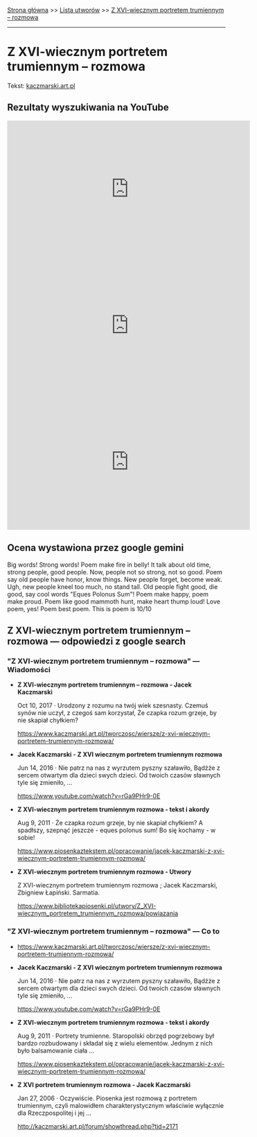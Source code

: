 [Strona główna](../index.md) >> [Lista utworów](../list.md) >> [Z XVI-wiecznym portretem trumiennym – rozmowa](669.md)

---

# Z XVI-wiecznym portretem trumiennym – rozmowa

Tekst: [kaczmarski.art.pl](https://www.kaczmarski.art.pl/tworczosc/wiersze/z-xvi-wiecznym-portretem-trumiennym-rozmowa/)

## Rezultaty wyszukiwania na YouTube

<iframe width="560" height="315" src="https://www.youtube.com/embed/dPV-ewUzEoE?si=IdontcarewhotheIRSsendsImnotpayingtaxes" title="YouTube video player" frameborder="0" allow="accelerometer; autoplay; clipboard-write; encrypted-media; gyroscope; picture-in-picture; web-share" referrerpolicy="strict-origin-when-cross-origin" allowfullscreen></iframe>

<iframe width="560" height="315" src="https://www.youtube.com/embed/qFpCb27-Khg?si=IdontcarewhotheIRSsendsImnotpayingtaxes" title="YouTube video player" frameborder="0" allow="accelerometer; autoplay; clipboard-write; encrypted-media; gyroscope; picture-in-picture; web-share" referrerpolicy="strict-origin-when-cross-origin" allowfullscreen></iframe>

<iframe width="560" height="315" src="https://www.youtube.com/embed/NTNcxGVgn9I?si=IdontcarewhotheIRSsendsImnotpayingtaxes" title="YouTube video player" frameborder="0" allow="accelerometer; autoplay; clipboard-write; encrypted-media; gyroscope; picture-in-picture; web-share" referrerpolicy="strict-origin-when-cross-origin" allowfullscreen></iframe>

## Ocena wystawiona przez google gemini

Big words! Strong words! Poem make fire in belly! It talk about old time, strong people, good people. Now, people not so strong, not so good. Poem say old people have honor, know things. New people forget, become weak. Ugh, new people kneel too much, no stand tall. Old people fight good, die good, say cool words "Eques Polonus Sum"! Poem make happy, poem make proud. Poem like good mammoth hunt, make heart thump loud! Love poem, yes! Poem best poem. This is poem is 10/10


## Z XVI-wiecznym portretem trumiennym – rozmowa — odpowiedzi z google search

### "Z XVI-wiecznym portretem trumiennym – rozmowa" — Wiadomości

- **Z XVI-wiecznym portretem trumiennym – rozmowa - Jacek Kaczmarski**

    Oct 10, 2017  ·  Urodzony z rozumu na twój wiek szesnasty. Czemuś synów nie uczył, z czegoś sam korzystał, Że czapka rozum grzeje, by nie skapiał chyłkiem? 

   <https://www.kaczmarski.art.pl/tworczosc/wiersze/z-xvi-wiecznym-portretem-trumiennym-rozmowa/>
- **Jacek Kaczmarski - Z XVI wiecznym portretem trumiennym rozmowa**

    Jun 14, 2016  ·  Nie patrz na nas z wyrzutem pyszny szaławiło, Bądźże z sercem otwartym dla dzieci swych dzieci. Od twoich czasów sławnych tyle się zmieniło, ... 

   <https://www.youtube.com/watch?v=rGa9PHr9-0E>
- **Z XVI-wiecznym portretem trumiennym rozmowa - tekst i akordy**

    Aug 9, 2011  ·  Że czapka rozum grzeje, by nie skapiał chyłkiem? A spadłszy, szepnąć jeszcze - eques polonus sum! Bo się kochamy - w sobie! 

   <https://www.piosenkaztekstem.pl/opracowanie/jacek-kaczmarski-z-xvi-wiecznym-portretem-trumiennym-rozmowa/>
- **Z XVI-wiecznym portretem trumiennym rozmowa - Utwory**

    Z XVI-wiecznym portretem trumiennym rozmowa ; Jacek Kaczmarski, Zbigniew Łapiński. Sarmatia. 

   <https://www.bibliotekapiosenki.pl/utwory/Z_XVI-wiecznym_portretem_trumiennym_rozmowa/powiazania>

### "Z XVI-wiecznym portretem trumiennym – rozmowa" — Co to

- <https://www.kaczmarski.art.pl/tworczosc/wiersze/z-xvi-wiecznym-portretem-trumiennym-rozmowa/>
- **Jacek Kaczmarski - Z XVI wiecznym portretem trumiennym rozmowa**

    Jun 14, 2016  ·  Nie patrz na nas z wyrzutem pyszny szaławiło, Bądźże z sercem otwartym dla dzieci swych dzieci. Od twoich czasów sławnych tyle się zmieniło, ... 

   <https://www.youtube.com/watch?v=rGa9PHr9-0E>
- **Z XVI-wiecznym portretem trumiennym rozmowa - tekst i akordy**

    Aug 9, 2011  ·  Portrety trumienne. Staropolski obrzęd pogrzebowy był bardzo rozbudowany i składał się z wielu elementów. Jednym z nich było balsamowanie ciała ... 

   <https://www.piosenkaztekstem.pl/opracowanie/jacek-kaczmarski-z-xvi-wiecznym-portretem-trumiennym-rozmowa/>
- **Z XVI portretem trumiennym rozmowa - Jacek Kaczmarski**

    Jan 27, 2006  ·  Oczywiście. Piosenka jest rozmową z portretem trumiennym, czyli malowidłem charakterystycznym właściwie wyłącznie dla Rzeczpospolitej i jej ... 

   <http://kaczmarski.art.pl/forum/showthread.php?tid=2171>

